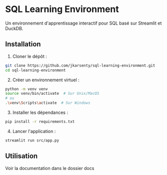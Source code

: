 # SQL Learning Environment

Un environnement d'apprentissage interactif pour SQL basé sur Streamlit et DuckDB.

## Installation

1. Cloner le dépôt :
```bash
git clone https://github.com/jkarsenty/sql-learning-environment.git
cd sql-learning-environment
```

2. Créer un environnement virtuel :
```bash
python -m venv venv
source venv/bin/activate  # Sur Unix/MacOS
# ou
.\venv\Scripts\activate  # Sur Windows
```

3. Installer les dépendances :
```bash
pip install -r requirements.txt
```

4. Lancer l'application :
```bash
streamlit run src/app.py
```

## Utilisation

Voir la documentation dans le dossier docs